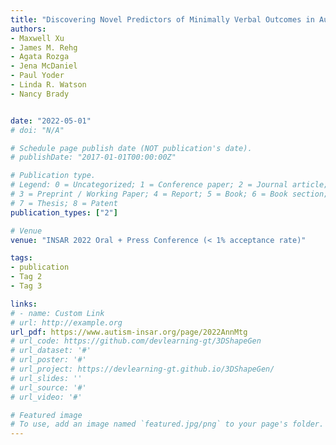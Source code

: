 ```yaml
---
title: "Discovering Novel Predictors of Minimally Verbal Outcomes in Autism through Computational Modeling"
authors:
- Maxwell Xu
- James M. Rehg
- Agata Rozga
- Jena McDaniel
- Paul Yoder
- Linda R. Watson
- Nancy Brady


date: "2022-05-01"
# doi: "N/A"

# Schedule page publish date (NOT publication's date).
# publishDate: "2017-01-01T00:00:00Z"

# Publication type.
# Legend: 0 = Uncategorized; 1 = Conference paper; 2 = Journal article;
# 3 = Preprint / Working Paper; 4 = Report; 5 = Book; 6 = Book section;
# 7 = Thesis; 8 = Patent
publication_types: ["2"]

# Venue
venue: "INSAR 2022 Oral + Press Conference (< 1% acceptance rate)"

tags:
- publication
- Tag 2
- Tag 3

links:
# - name: Custom Link
# url: http://example.org
url_pdf: https://www.autism-insar.org/page/2022AnnMtg
# url_code: https://github.com/devlearning-gt/3DShapeGen
# url_dataset: '#'
# url_poster: '#'
# url_project: https://devlearning-gt.github.io/3DShapeGen/
# url_slides: ''
# url_source: '#'
# url_video: '#'

# Featured image
# To use, add an image named `featured.jpg/png` to your page's folder. 
---
```

